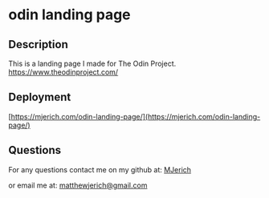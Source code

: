 # odin landing page

## Description

This is a landing page I made for The Odin Project. https://www.theodinproject.com/


## Deployment

[https://mjerich.com/odin-landing-page/](https://mjerich.com/odin-landing-page/)


## Questions

For any questions contact me on my github at: [MJerich](https://github.com/MJerich)

or email me at: [matthewjerich@gmail.com](mailto:matthewjerich@gmail.com)
